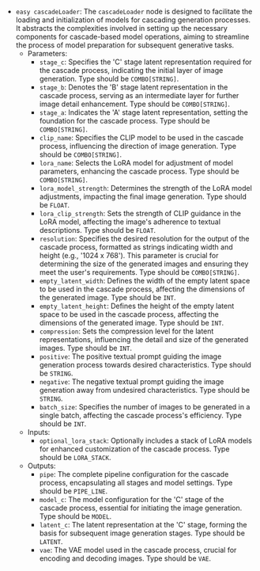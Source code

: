 - `easy cascadeLoader`: The `cascadeLoader` node is designed to facilitate the loading and initialization of models for cascading generation processes. It abstracts the complexities involved in setting up the necessary components for cascade-based model operations, aiming to streamline the process of model preparation for subsequent generative tasks.
    - Parameters:
        - `stage_c`: Specifies the 'C' stage latent representation required for the cascade process, indicating the initial layer of image generation. Type should be `COMBO[STRING]`.
        - `stage_b`: Denotes the 'B' stage latent representation in the cascade process, serving as an intermediate layer for further image detail enhancement. Type should be `COMBO[STRING]`.
        - `stage_a`: Indicates the 'A' stage latent representation, setting the foundation for the cascade process. Type should be `COMBO[STRING]`.
        - `clip_name`: Specifies the CLIP model to be used in the cascade process, influencing the direction of image generation. Type should be `COMBO[STRING]`.
        - `lora_name`: Selects the LoRA model for adjustment of model parameters, enhancing the cascade process. Type should be `COMBO[STRING]`.
        - `lora_model_strength`: Determines the strength of the LoRA model adjustments, impacting the final image generation. Type should be `FLOAT`.
        - `lora_clip_strength`: Sets the strength of CLIP guidance in the LoRA model, affecting the image's adherence to textual descriptions. Type should be `FLOAT`.
        - `resolution`: Specifies the desired resolution for the output of the cascade process, formatted as strings indicating width and height (e.g., '1024 x 768'). This parameter is crucial for determining the size of the generated images and ensuring they meet the user's requirements. Type should be `COMBO[STRING]`.
        - `empty_latent_width`: Defines the width of the empty latent space to be used in the cascade process, affecting the dimensions of the generated image. Type should be `INT`.
        - `empty_latent_height`: Defines the height of the empty latent space to be used in the cascade process, affecting the dimensions of the generated image. Type should be `INT`.
        - `compression`: Sets the compression level for the latent representations, influencing the detail and size of the generated images. Type should be `INT`.
        - `positive`: The positive textual prompt guiding the image generation process towards desired characteristics. Type should be `STRING`.
        - `negative`: The negative textual prompt guiding the image generation away from undesired characteristics. Type should be `STRING`.
        - `batch_size`: Specifies the number of images to be generated in a single batch, affecting the cascade process's efficiency. Type should be `INT`.
    - Inputs:
        - `optional_lora_stack`: Optionally includes a stack of LoRA models for enhanced customization of the cascade process. Type should be `LORA_STACK`.
    - Outputs:
        - `pipe`: The complete pipeline configuration for the cascade process, encapsulating all stages and model settings. Type should be `PIPE_LINE`.
        - `model_c`: The model configuration for the 'C' stage of the cascade process, essential for initiating the image generation. Type should be `MODEL`.
        - `latent_c`: The latent representation at the 'C' stage, forming the basis for subsequent image generation stages. Type should be `LATENT`.
        - `vae`: The VAE model used in the cascade process, crucial for encoding and decoding images. Type should be `VAE`.
